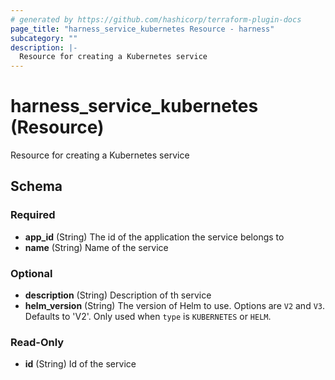 ```yaml
---
# generated by https://github.com/hashicorp/terraform-plugin-docs
page_title: "harness_service_kubernetes Resource - harness"
subcategory: ""
description: |-
  Resource for creating a Kubernetes service
---
```


# harness_service_kubernetes (Resource)

Resource for creating a Kubernetes service



<!-- schema generated by tfplugindocs -->
## Schema

### Required

- **app_id** (String) The id of the application the service belongs to
- **name** (String) Name of the service

### Optional

- **description** (String) Description of th service
- **helm_version** (String) The version of Helm to use. Options are `V2` and `V3`. Defaults to 'V2'. Only used when `type` is `KUBERNETES` or `HELM`.

### Read-Only

- **id** (String) Id of the service


